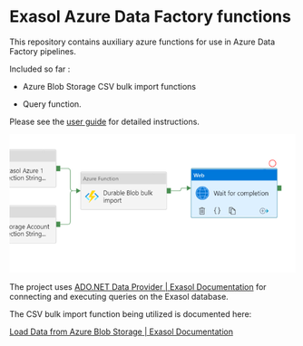 # Exasol Azure Data Factory functions

This repository contains auxiliary azure functions for use in Azure Data Factory pipelines.

Included so far :

- Azure Blob Storage CSV bulk import functions

- Query function.

Please see the [user guide](doc/user_guide.md) for detailed instructions.

![](./img/2021-08-06-09-24-16-image.png)

The project uses [ADO.NET Data Provider | Exasol Documentation](https://docs.exasol.com/connect_exasol/drivers/ado_net.htm) for connecting and executing queries on the Exasol database.

The CSV bulk import function being utilized is documented here:

[Load Data from Azure&#160;Blob Storage | Exasol Documentation](https://docs.exasol.com/loading_data/load_data_azure_blob.htm)
